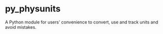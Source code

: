 # py_physunits
A Python module for users' convenience to convert, use and track units and avoid mistakes.
